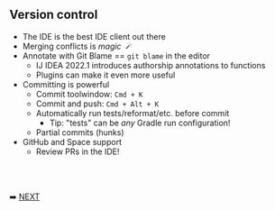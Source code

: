 ## Version control

* The IDE is the best IDE client out there
* Merging conflicts is _magic_ &nbsp;_![img.png](magic-wand.png)_
* Annotate with Git Blame == `git blame` in the editor
  * IJ IDEA 2022.1 introduces authorship annotations to functions
  * Plugins can make it even more useful
* Committing is powerful
  * Commit toolwindow: `Cmd + K`
  * Commit and push: `Cmd + Alt + K`
  * Automatically run tests/reformat/etc. before commit
    * Tip: "tests" can be _any_ Gradle run configuration!
  * Partial commits (hunks)
* GitHub and Space support
  * Review PRs in the IDE!

<br/>
<br/>

➡️ [NEXT](012.md)
